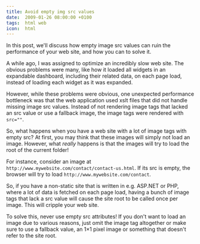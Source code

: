```yaml
---
title: Avoid empty img src values
date:  2009-01-26 08:00:00 +0100
tags:  html web
icon:  html
---
```


In this post, we'll discuss how empty image src values can ruin the performance
of your web site, and how you can to solve it.

A while ago, I was assigned to optimize an incredibly slow web site. The obvious
problems were many, like how it loaded all widgets in an expandable dashboard,
including their related data, on each page load, instead of loading each widget as
it was expanded.

However, while these problems were obvious, one unexpected performance bottleneck
was that the web application used xslt files that did not handle missing image src
values. Instead of not rendering image tags that lacked an src value or use a
fallback image, the image tags were rendered with `src=""`.

So, what happens when you have a web site with a lot of image tags with empty src?
At first, you may think that these images will simply not load an image. However,
what *really* happens is that the images will try to load the root of the current
folder!

For instance, consider an image at `http://www.mywebsite.com/contact/contact-us.html`.
If its src is empty, the browser will try to load `http://www.mywebsite.com/contact`.

So, if you have a non-static site that is written in e.g. ASP.NET or PHP, where a
lot of data is fetched on each page load, having a bunch of image tags that lack a
src value will cause the site root to be called once per image. This will cripple
your web site.

To solve this, never use empty src attributes! If you don't want to load an image
due to various reasons, just omit the image tag altogether or make sure to use a
fallback value, an 1×1 pixel image or something that doesn't refer to the site root.